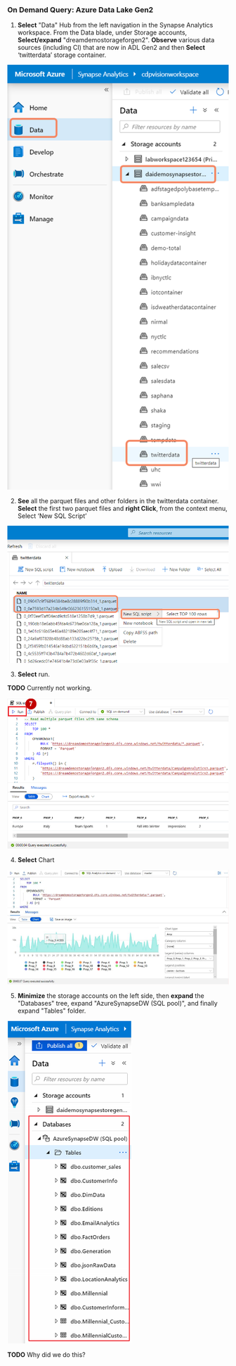 ### On Demand Query: Azure Data Lake Gen2

1. **Select** "Data" Hub from the left navigation in the Synapse Analytics workspace. From the Data blade, under Storage accounts, **Select/expand** "dreamdemostorageforgen2". **Observe** various data sources (including CI) that are now in ADL Gen2 and then **Select** ‘twitterdata’ storage container.

![](../media/2020-04-10_17-00-38.png)

2. **See** all the parquet files and other folders in the twitterdata container. **Select** the first two parquet files and **right Click**, from the context menu, Select ‘New SQL Script’

![](../media/2020-04-10_17-01-49.png)

3. **Select** run.

**TODO** Currently not working.

![](../media/05-30.png)

4. **Select** Chart

![](../media/05-31.png)

5. **Minimize** the storage accounts on the left side, then **expand** the "Databases" tree, expand "AzureSynapseDW (SQL pool)", and finally expand "Tables" folder.

![](../media/05-32.png)

**TODO** Why did we do this?